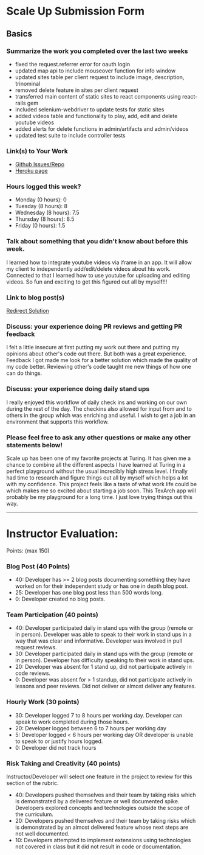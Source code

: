 # Scale Up Submission Form

## Basics

### Summarize the work you completed over the last two weeks
  - fixed the request.referrer error for oauth login
  - updated map api to include mouseover function for info window
  - updated sites table per client request to include image, description, trinominal
  - removed delete feature in sites per client request
  - transferred main content of static sites to react components using react-rails gem
  - included selenium-webdriver to update tests for static sites
  - added videos table and functionality to play, add, edit and delete youtube videos
  - added alerts for delete functions in admin/artifacts and admin/videos
  - updated test suite to include controller tests

### Link(s) to Your Work

 - [Github Issues/Repo](https://github.com/Claudia108/TexArch)
 - [Heroku page](https://texarch.herokuapp.com/)

### Hours logged this week?

- Monday (0 hours): 0
- Tuesday (8 hours): 8
- Wednesday (8 hours): 7.5
- Thursday (8 hours): 8.5
- Friday (0 hours): 1.5


### Talk about something that you didn't know about before this week.
  I learned how to integrate youtube videos via iframe in an app. It will allow my client to independently add/edit/delete videos about his work. Connected to that I learned how to use youtube for uploading and editing videos. So fun and exciting to get this figured out all by myself!!!

### Link to blog post(s)
  [Redirect Solution](https://gist.github.com/Claudia108/3db665ef12246ec0b782ac1cab9941c2)

### Discuss: your experience doing PR reviews and getting PR feedback
  I felt a little insecure at first putting my work out there and putting my opinions about other's code out there. But both was a great experience. Feedback I got made me look for a better solution which made the quality of my code better. Reviewing other's code taught me new things of how one can do things.

### Discuss: your experience doing daily stand ups
  I really enjoyed this workflow of daily check ins and working on our own during the rest of the day. The checkins also allowed for input from and to others in the group which was enriching and useful. I wish to get a job in an environment that supports this workflow.

### Please feel free to ask any other questions or make any other statements below!
  Scale up has been one of my favorite projects at Turing. It has given me a chance to combine all the different aspects I have learned at Turing in a perfect playground without the usual incredibly high stress level. I finally had time to research and figure things out all by myself which helps a lot with my confidence. This project feels like a taste of what work life could be which makes me so excited about starting a job soon. This TexArch app will probably be my playground for a long time. I just love trying things out this way.

-----

# Instructor Evaluation:

Points: (max 150)

### Blog Post (40 Points)  
  * 40: Developer has >= 2 blog posts documenting something they have worked on for their independent study or has one in depth blog post.
  * 25: Developer has one blog post less than 500 words long.
  * 0: Developer created no blog posts.

### Team Participation (40 points)

  * 40: Developer participated daily in stand ups with the group (remote or in person). Developer was able to speak to their work in stand ups in a way that was clear and informative. Developer was involved in pull request reviews.
  * 30: Developer participated daily in stand ups with the group (remote or in person). Developer has difficulty speaking to their work in stand ups.
  * 20: Developer was absent for 1 stand up, did not participate actively in code reviews.
  * 0: Developer was absent for > 1 standup, did not participate actively in lessons and peer reviews. Did not deliver or almost deliver any features.

### Hourly Work (30 points)

  * 30: Developer logged 7 to 8 hours per working day. Developer can speak to work completed during those hours.
  * 20: Developer logged between 6 to 7 hours per working day
  * 5: Developer logged < 6 hours per working day OR developer is unable to speak to or justify hours logged.
  * 0: Developer did not track hours

### Risk Taking and Creativity (40 points)

  Instructor/Developer will select one feature in the project to review for this section of the rubric.

  * 40: Developers pushed themselves and their team by taking risks which is demonstrated by a delivered feature or well documented spike. Developers explored concepts and technologies outside the scope of the curriculum.
  * 20: Developers pushed themselves and their team by taking risks which is demonstrated by an almost delivered feature whose next steps are not well documented.
  * 10: Developers attempted to implement extensions using technologies not covered in class but it did not result in code or documentation.
